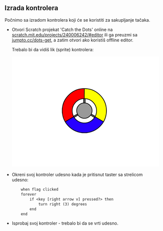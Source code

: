 ## Izrada kontrolera

Počnimo sa izradom kontrolera koji će se koristiti za sakupljanje tačaka.

+ Otvori Scratch projekat 'Catch the Dots' online na <a href="https://scratch.mit.edu/projects/240006242/#editor" target="_blank">scratch.mit.edu/projects/240006242/#editor</a> ili ga preuzmi sa <a href="http://github.com/raspberrypilearning/catch-the-dots/raw/master/me-ME/resources/CatchTheDotsResources.sb2" target="_blank">jumpto.cc/dots-get</a>, a zatim otvori ako koristiš offline editor.
    
    Trebalo bi da vidiš lik (sprite) kontrolera:
    
    ![screenshot](images/dots-controller.png)

+ Okreni svoj kontroler udesno kada je pritisnut taster sa strelicom udesno:
    
    ```blocks
        when flag clicked
        forever
            if <key [right arrow v] pressed?> then
                turn right (3) degrees
            end
        end
    ```

+ Isprobaj svoj kontroler - trebalo bi da se vrti udesno.